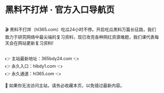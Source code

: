 # 黑料不打烊 · 官方入口导航页
<br>🎬 黑料不打烊（hl365.com）吃瓜24小时不停。开启吃瓜黑料万篇长征路，我们致力于研究网络中最尖端的复习资料，现已攻克各种网红资源难题，我们课代表每天会在网站更新复习资料!

<br>👉 主站最新地址：365bdy24.com 👈
<br>👉 永久入口：hlbdy1.com 👈
<br>👉 永久通道：hl365.com 👈

📌 如果你无法访问主站，请务必收藏本页，以免错过最新内容。
